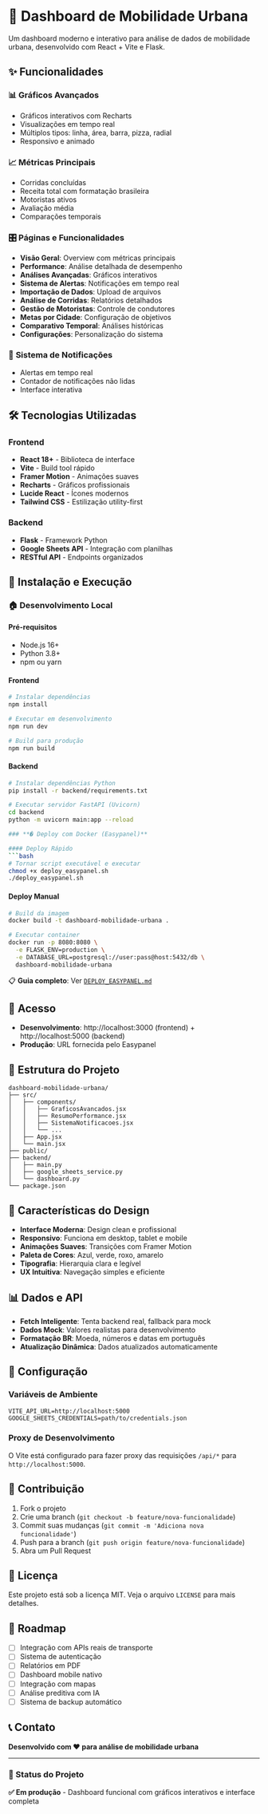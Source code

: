 # 🚗 Dashboard de Mobilidade Urbana

Um dashboard moderno e interativo para análise de dados de mobilidade urbana, desenvolvido com React + Vite e Flask.

## ✨ Funcionalidades

### 📊 **Gráficos Avançados**
- Gráficos interativos com Recharts
- Visualizações em tempo real
- Múltiplos tipos: linha, área, barra, pizza, radial
- Responsivo e animado

### 📈 **Métricas Principais**
- Corridas concluídas
- Receita total com formatação brasileira
- Motoristas ativos
- Avaliação média
- Comparações temporais

### 🎛️ **Páginas e Funcionalidades**
- **Visão Geral**: Overview com métricas principais
- **Performance**: Análise detalhada de desempenho
- **Análises Avançadas**: Gráficos interativos
- **Sistema de Alertas**: Notificações em tempo real
- **Importação de Dados**: Upload de arquivos
- **Análise de Corridas**: Relatórios detalhados
- **Gestão de Motoristas**: Controle de condutores
- **Metas por Cidade**: Configuração de objetivos
- **Comparativo Temporal**: Análises históricas
- **Configurações**: Personalização do sistema

### 🔔 **Sistema de Notificações**
- Alertas em tempo real
- Contador de notificações não lidas
- Interface interativa

## 🛠️ Tecnologias Utilizadas

### Frontend
- **React 18+** - Biblioteca de interface
- **Vite** - Build tool rápido
- **Framer Motion** - Animações suaves
- **Recharts** - Gráficos profissionais
- **Lucide React** - Ícones modernos
- **Tailwind CSS** - Estilização utility-first

### Backend
- **Flask** - Framework Python
- **Google Sheets API** - Integração com planilhas
- **RESTful API** - Endpoints organizados

## 🚀 Instalação e Execução

### **🏠 Desenvolvimento Local**

#### Pré-requisitos
- Node.js 16+
- Python 3.8+
- npm ou yarn

#### Frontend
```bash
# Instalar dependências
npm install

# Executar em desenvolvimento
npm run dev

# Build para produção
npm run build
```

#### Backend
```bash
# Instalar dependências Python
pip install -r backend/requirements.txt

# Executar servidor FastAPI (Uvicorn)
cd backend
python -m uvicorn main:app --reload

### **� Deploy com Docker (Easypanel)**

#### Deploy Rápido
```bash
# Tornar script executável e executar
chmod +x deploy_easypanel.sh
./deploy_easypanel.sh
```

#### Deploy Manual
```bash
# Build da imagem
docker build -t dashboard-mobilidade-urbana .

# Executar container
docker run -p 8080:8080 \
  -e FLASK_ENV=production \
  -e DATABASE_URL=postgresql://user:pass@host:5432/db \
  dashboard-mobilidade-urbana
```

📋 **Guia completo**: Ver [`DEPLOY_EASYPANEL.md`](DEPLOY_EASYPANEL.md)

## 📱 Acesso
- **Desenvolvimento**: http://localhost:3000 (frontend) + http://localhost:5000 (backend)
- **Produção**: URL fornecida pelo Easypanel

## 📁 Estrutura do Projeto

```
dashboard-mobilidade-urbana/
├── src/
│   ├── components/
│   │   ├── GraficosAvancados.jsx
│   │   ├── ResumoPerformance.jsx
│   │   ├── SistemaNotificacoes.jsx
│   │   └── ...
│   ├── App.jsx
│   └── main.jsx
├── public/
├── backend/
│   ├── main.py
│   ├── google_sheets_service.py
│   └── dashboard.py
└── package.json
```

## 🎨 Características do Design

- **Interface Moderna**: Design clean e profissional
- **Responsivo**: Funciona em desktop, tablet e mobile
- **Animações Suaves**: Transições com Framer Motion
- **Paleta de Cores**: Azul, verde, roxo, amarelo
- **Tipografia**: Hierarquia clara e legível
- **UX Intuitiva**: Navegação simples e eficiente

## 📊 Dados e API

- **Fetch Inteligente**: Tenta backend real, fallback para mock
- **Dados Mock**: Valores realistas para desenvolvimento
- **Formatação BR**: Moeda, números e datas em português
- **Atualização Dinâmica**: Dados atualizados automaticamente

## 🔧 Configuração

### Variáveis de Ambiente
```env
VITE_API_URL=http://localhost:5000
GOOGLE_SHEETS_CREDENTIALS=path/to/credentials.json
```

### Proxy de Desenvolvimento
O Vite está configurado para fazer proxy das requisições `/api/*` para `http://localhost:5000`.

## 🤝 Contribuição

1. Fork o projeto
2. Crie uma branch (`git checkout -b feature/nova-funcionalidade`)
3. Commit suas mudanças (`git commit -m 'Adiciona nova funcionalidade'`)
4. Push para a branch (`git push origin feature/nova-funcionalidade`)
5. Abra um Pull Request

## 📝 Licença

Este projeto está sob a licença MIT. Veja o arquivo `LICENSE` para mais detalhes.

## 🎯 Roadmap

- [ ] Integração com APIs reais de transporte
- [ ] Sistema de autenticação
- [ ] Relatórios em PDF
- [ ] Dashboard mobile nativo
- [ ] Integração com mapas
- [ ] Análise preditiva com IA
- [ ] Sistema de backup automático

## 📞 Contato

**Desenvolvido com ❤️ para análise de mobilidade urbana**

---

### 🌟 Status do Projeto
**✅ Em produção** - Dashboard funcional com gráficos interativos e interface completa
